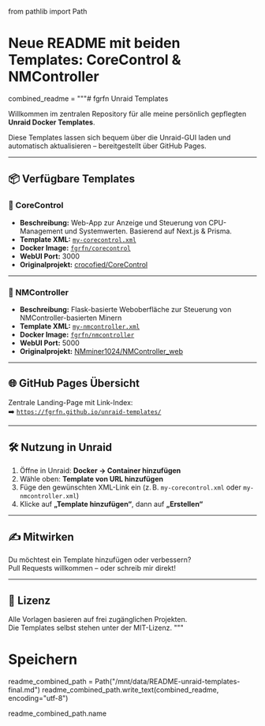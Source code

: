 from pathlib import Path

# Neue README mit beiden Templates: CoreControl & NMController
combined_readme = """# fgrfn Unraid Templates

Willkommen im zentralen Repository für alle meine persönlich gepflegten **Unraid Docker Templates**.

Diese Templates lassen sich bequem über die Unraid-GUI laden und automatisch aktualisieren – bereitgestellt über GitHub Pages.

---

## 📦 Verfügbare Templates

### 🧠 CoreControl

- **Beschreibung:** Web-App zur Anzeige und Steuerung von CPU-Management und Systemwerten. Basierend auf Next.js & Prisma.
- **Template XML:** [`my-corecontrol.xml`](https://fgrfn.github.io/unraid-templates/my-corecontrol.xml)
- **Docker Image:** [`fgrfn/corecontrol`](https://hub.docker.com/r/fgrfn/corecontrol)
- **WebUI Port:** 3000
- **Originalprojekt:** [crocofied/CoreControl](https://github.com/crocofied/CoreControl)

---

### 🔧 NMController

- **Beschreibung:** Flask-basierte Weboberfläche zur Steuerung von NMController-basierten Minern
- **Template XML:** [`my-nmcontroller.xml`](https://fgrfn.github.io/unraid-templates/my-nmcontroller.xml)
- **Docker Image:** [`fgrfn/nmcontroller`](https://hub.docker.com/r/fgrfn/nmcontroller)
- **WebUI Port:** 5000
- **Originalprojekt:** [NMminer1024/NMController_web](https://github.com/NMminer1024/NMController_web)

---

## 🌐 GitHub Pages Übersicht

Zentrale Landing-Page mit Link-Index:  
➡️ [`https://fgrfn.github.io/unraid-templates/`](https://fgrfn.github.io/unraid-templates/)

---

## 🛠️ Nutzung in Unraid

1. Öffne in Unraid: **Docker → Container hinzufügen**
2. Wähle oben: **Template von URL hinzufügen**
3. Füge den gewünschten XML-Link ein (z. B. `my-corecontrol.xml` oder `my-nmcontroller.xml`)
4. Klicke auf **„Template hinzufügen“**, dann auf **„Erstellen“**

---

## ✍️ Mitwirken

Du möchtest ein Template hinzufügen oder verbessern?  
Pull Requests willkommen – oder schreib mir direkt!

---

## 📄 Lizenz

Alle Vorlagen basieren auf frei zugänglichen Projekten.  
Die Templates selbst stehen unter der MIT-Lizenz.
"""

# Speichern
readme_combined_path = Path("/mnt/data/README-unraid-templates-final.md")
readme_combined_path.write_text(combined_readme, encoding="utf-8")

readme_combined_path.name
